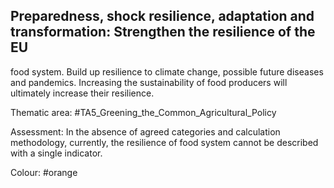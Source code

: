 ## Preparedness, shock resilience, adaptation and transformation: Strengthen the resilience of the EU
food system. Build up resilience to climate change, possible future diseases and pandemics. Increasing
the sustainability of food producers will ultimately increase their resilience.

Thematic area: #TA5_Greening_the_Common_Agricultural_Policy

Assessment:  In the absence of agreed
categories and calculation methodology, currently, the resilience of food system cannot be described with a
single indicator.

Colour: #orange